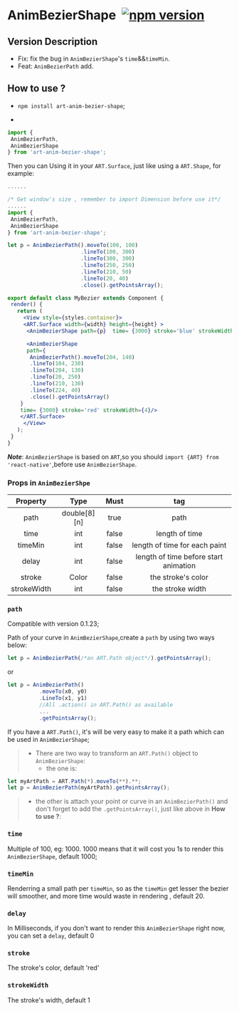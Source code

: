 # AnimBezierShape  [![npm version](https://d25lcipzij17d.cloudfront.net/badge.svg?id=js&type=6&v=1.0.0&x2=0)](https://www.npmjs.com/package/art-anim-bezier-shape)

## Version Description

* Fix: fix the bug in `AnimBezierShape`'s `time`&&`timeMin`.
* Feat: `AnimBezierPath` add.

## How to use ?
 
 *  `npm install art-anim-bezier-shape`;

 * 
 ```jsx
 import {
  AnimBezierPath,
  AnimBezierShape
} from 'art-anim-bezier-shape';
 ```

Then you can Using it in your `ART.Surface`, just like using a `ART.Shape`, for example:
 ```jsx
 ......
 
/* Get window's size , remember to import Dimension before use it*/
......
 import {
  AnimBezierPath,
  AnimBezierShape
} from 'art-anim-bezier-shape';

let p = AnimBezierPath().moveTo(100, 100)
                        .lineTo(100, 300)
                        .lineTo(300, 300)
                        .lineTo(250, 250)
                        .lineTo(210, 50)
                        .lineTo(20, 40)
                        .close().getPointsArray();

export default class MyBezier extends Component {
  render() {
    return (
      <View style={styles.container}>
      <ART.Surface width={width} height={height} >
       <AnimBezierShape path={p}  time= {3000} stroke='blue' strokeWidth={4}/>

       <AnimBezierShape 
       path={
        AnimBezierPath().moveTo(204, 140)
        .lineTo(104, 230)
        .lineTo(204, 130)
        .lineTo(20, 250)
        .lineTo(210, 130)
        .lineTo(224, 40)
        .close().getPointsArray()
     }  
     time= {3000} stroke='red' strokeWidth={4}/>
     </ART.Surface>
      </View>
    );
  }
}
 ```
  ***Note***: `AnimBezierShape` is based on `ART`,so you should `import {ART} from 'react-native'`,before use `AnimBezierShape`.

 ### Props in `AnimBezierShpe`

 Property | Type | Must | tag
:-:|:-:|:-:|:-:
path|double[8][n]|true|path
time|int|false|length of time
timeMin|int|false|length of time for each paint
delay|int| false| length of time before start animation
stroke|Color|false| the stroke's color
strokeWidth|int|false| the stroke width

 ### `path`

Compatible with version 0.1.23;

Path of your curve in `AnimBezierShape`,create a `path` by using two ways below:
```jsx
let p = AnimBezierPath(/*an ART.Path object*/).getPointsArray();
```
or

```jsx
let p = AnimBezierPath()
          .moveTo(x0, y0)
          .LineTo(x1, y1)
          //All .action() in ART.Path() as available
          ...
          .getPointsArray();
```

If you have a `ART.Path()`, it's will be very easy to make it a path which can be used in `AnimBezierShape`;

> * There are two way to transform an `ART.Path()` object to `AnimBezierShape`:
>   * the one is:
```jsx
let myArtPath = ART.Path(*).moveTo(**).**;
let p = AnimBezierPath(myArtPath).getPointsArray();
```
>   * the other is attach your point or curve in an `AnimBezierPath()` and don't forget to add the `.getPointsArray()`,  just like above in **How to use ?**:

### `time`

Multiple of 100, eg: 1000. 1000 means that it will cost you 1s to render this `AnimBezierShape`, default 1000;

### `timeMin`

Renderring a small path per `timeMin`, so as the `timeMin` get lesser the bezier will smoother, and more time would waste in rendering , default 20.

### `delay`

In Milliseconds, if you don't want to render this `AnimBezierShape` right now, you can set a `delay`, default 0

### `stroke`

The stroke's color, default 'red'

### `strokeWidth`

The stroke's width, default 1


[1]:https://github.com/jiarWang/AnimBezierShape/blob/master/AnimBezierShape/src/component/AnimBezierShape.js
[2]:https://www.youtube.com/watch?v=BrToj99cEHo&feature=youtu.be
[4]:https://github.com/jiarWang/AnimBezierShape/blob/master/AnimBezierShape/android/app/app-release.apk
